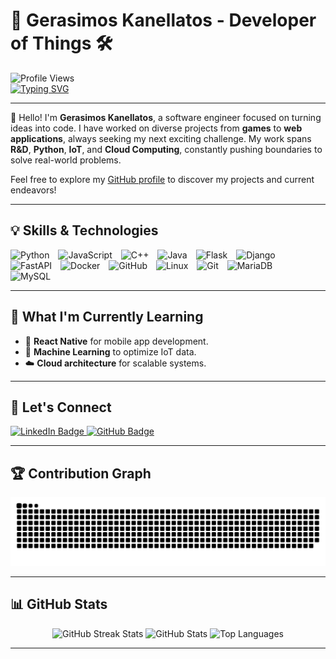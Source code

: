 # 🚀 Gerasimos Kanellatos - Developer of Things 🛠️

![Profile Views](https://visitor-badge.glitch.me/badge?page_id=GerasimosKan.visitor-badge)  
[![Typing SVG](https://readme-typing-svg.herokuapp.com?color=%2336BCF7&lines=Software+Engineer+%7C+R%26D+%7C+IoT+%7C+Cloud+Computing)](https://git.io/typing-svg)

---

👋 Hello! I'm **Gerasimos Kanellatos**, a software engineer focused on turning ideas into code. I have worked on diverse projects from **games** to **web applications**, always seeking my next exciting challenge. My work spans **R&D**, **Python**, **IoT**, and **Cloud Computing**, constantly pushing boundaries to solve real-world problems.

Feel free to explore my [GitHub profile](https://github.com/GerasimosKan) to discover my projects and current endeavors!

---

## 💡 Skills & Technologies

<p align="left">
  <img alt="Python" width="40px" style="padding-right:10px;" src="https://skillicons.dev/icons?i=python" />
  <img alt="JavaScript" width="40px" style="padding-right:10px;" src="https://skillicons.dev/icons?i=javascript" />
  <img alt="C++" width="40px" style="padding-right:10px;" src="https://skillicons.dev/icons?i=cpp" />
  <img alt="Java" width="40px" style="padding-right:10px;" src="https://skillicons.dev/icons?i=java" />
  <img alt="Flask" width="40px" style="padding-right:10px;" src="https://skillicons.dev/icons?i=flask" />
  <img alt="Django" width="40px" style="padding-right:10px;" src="https://skillicons.dev/icons?i=django" />
  <img alt="FastAPI" width="40px" style="padding-right:10px;" src="https://skillicons.dev/icons?i=fastapi" />
  <img alt="Docker" width="40px" style="padding-right:10px;" src="https://skillicons.dev/icons?i=docker" />
  <img alt="GitHub" width="40px" style="padding-right:10px;" src="https://skillicons.dev/icons?i=github" />
  <img alt="Linux" width="40px" style="padding-right:10px;" src="https://skillicons.dev/icons?i=linux" />
  <img alt="Git" width="40px" style="padding-right:10px;" src="https://skillicons.dev/icons?i=git" />
  <img alt="MariaDB" width="40px" style="padding-right:10px;" src="https://skillicons.dev/icons?i=mariadb" />
  <img alt="MySQL" width="40px" style="padding-right:10px;" src="https://skillicons.dev/icons?i=mysql" />
</p>

---

## 🌱 What I'm Currently Learning

- 📱 **React Native** for mobile app development.
- 🤖 **Machine Learning** to optimize IoT data.
- ☁️ **Cloud architecture** for scalable systems.

---

## 🔗 Let's Connect

<p align="left">
  <a href="https://www.linkedin.com/in/gerasimos-kanellatos-1488961b9/" target="_blank">
    <img src="https://img.shields.io/badge/LinkedIn-0077B5?style=for-the-badge&logo=linkedin&logoColor=white" alt="LinkedIn Badge"/>
  </a>
  <a href="https://github.com/GerasimosKan" target="_blank">
    <img src="https://img.shields.io/badge/GitHub-181717?style=for-the-badge&logo=github&logoColor=white" alt="GitHub Badge"/>
  </a>
</p>

---

## 🏆 Contribution Graph

<p align="center">
  <img src="https://raw.githubusercontent.com/Platane/snk/output/github-contribution-grid-snake.svg" alt="Contribution Graph"/>
</p>

---

## 📊 GitHub Stats

<p align="center">
  <img src="https://github-readme-streak-stats.herokuapp.com?user=GerasimosKan&theme=radical" alt="GitHub Streak Stats" />
  <img src="https://github-readme-stats.vercel.app/api?username=GerasimosKan&show_icons=true&theme=radical" alt="GitHub Stats" />
  <img src="https://github-readme-stats.vercel.app/api/top-langs/?username=GerasimosKan&layout=compact&theme=radical" alt="Top Languages" />
</p>

---

